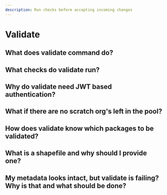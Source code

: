 ```yaml
---
description: Run checks before accepting incoming changes
---
```


# Validate

## What does validate command do?

## What checks do validate run?

## Why do validate need JWT based authentication?

## What if there are no scratch org's left in the pool?

## How does validate know which packages to be validated?

## What is a shapefile and why should I provide one?

## My metadata looks intact, but validate is failing? Why is that and what should be done?







